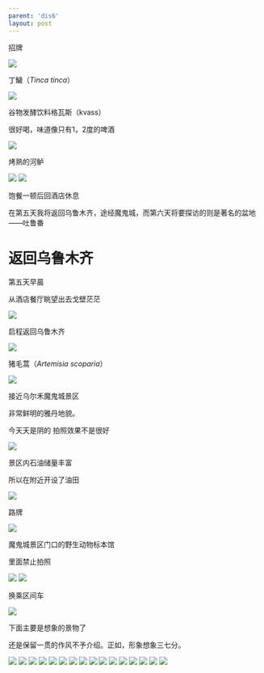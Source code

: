 ```yaml
---
parent: 'dis6'
layout: post
---
```

招牌

<img class='disc' src='https://lykoseremos.github.io/gmalb-02/dis6/DSC_5446.jpg'>

丁鱥（<i>Tinca tinca</i>）

<img class='disc' src='https://lykoseremos.github.io/gmalb-02/dis6/DSC_5447.jpg'>

谷物发酵饮料格瓦斯（kvass）


很好喝，味道像只有1，2度的啤酒

<img class='disc' src='https://lykoseremos.github.io/gmalb-02/dis6/DSC_5448.jpg'>

烤熟的河鲈

<img class='disc' src='https://lykoseremos.github.io/gmalb-02/dis6/DSC_5449.jpg'>

<img class='disc' src='https://lykoseremos.github.io/gmalb-02/dis6/DSC_5451.jpg'>

饱餐一顿后回酒店休息

在第五天我将返回乌鲁木齐，途经魔鬼城，而第六天将要探访的则是著名的盆地——吐鲁番

<h1>返回乌鲁木齐</h1>

第五天早晨


从酒店餐厅眺望出去戈壁茫茫

<img class='disc' src='https://lykoseremos.github.io/gmalb-02/dis6/DSC_5455.jpg'>

启程返回乌鲁木齐

<img class='disc' src='https://lykoseremos.github.io/gmalb-02/dis6/DSC_5457.jpg'>

猪毛蒿（<i>Artemisia scoparia</i>）

<img class='disc' src='https://lykoseremos.github.io/gmalb-02/dis6/DSC_5458.jpg'>

接近乌尔禾魔鬼城景区


非常鲜明的雅丹地貌。


今天天是阴的 拍照效果不是很好

<img class='disc' src='https://lykoseremos.github.io/gmalb-02/dis6/DSC_5462.jpg'>

景区内石油储量丰富


所以在附近开设了油田

<img class='disc' src='https://lykoseremos.github.io/gmalb-02/dis6/DSC_5463.jpg'>

路牌

<img class='disc' src='https://lykoseremos.github.io/gmalb-02/dis6/DSC_5465.jpg'>

魔鬼城景区门口的野生动物标本馆


里面禁止拍照

<img class='disc' src='https://lykoseremos.github.io/gmalb-02/dis6/DSC_5466.jpg'>

<img class='disc' src='https://lykoseremos.github.io/gmalb-02/dis6/DSC_5468.jpg'>

换乘区间车

<img class='disc' src='https://lykoseremos.github.io/gmalb-02/dis6/DSC_5469.jpg'>

下面主要是想象的景物了


还是保留一贯的作风不予介绍。正如，形象想象三七分。

<img class='disc' src='https://lykoseremos.github.io/gmalb-02/dis6/DSC_5471.jpg'>

<img class='disc' src='https://lykoseremos.github.io/gmalb-02/dis6/DSC_5473.jpg'>

<img class='disc' src='https://lykoseremos.github.io/gmalb-02/dis6/DSC_5476.jpg'>

<img class='disc' src='https://lykoseremos.github.io/gmalb-02/dis6/DSC_5477.jpg'>

<img class='disc' src='https://lykoseremos.github.io/gmalb-02/dis6/DSC_5478.jpg'>

<img class='disc' src='https://lykoseremos.github.io/gmalb-02/dis6/DSC_5479.jpg'>

<img class='disc' src='https://lykoseremos.github.io/gmalb-02/dis6/DSC_5480.jpg'>

<img class='disc' src='https://lykoseremos.github.io/gmalb-02/dis6/DSC_5481.jpg'>

<img class='disc' src='https://lykoseremos.github.io/gmalb-02/dis6/DSC_5482.jpg'>

<img class='disc' src='https://lykoseremos.github.io/gmalb-02/dis6/DSC_5483.jpg'>

<img class='disc' src='https://lykoseremos.github.io/gmalb-02/dis6/DSC_5486.jpg'>

<img class='disc' src='https://lykoseremos.github.io/gmalb-02/dis6/DSC_5487.jpg'>

<img class='disc' src='https://lykoseremos.github.io/gmalb-02/dis6/DSC_5488.jpg'>

<img class='disc' src='https://lykoseremos.github.io/gmalb-02/dis6/DSC_5491.jpg'>

<img class='disc' src='https://lykoseremos.github.io/gmalb-02/dis6/DSC_5497.jpg'>

<img class='disc' src='https://lykoseremos.github.io/gmalb-02/dis6/DSC_5504.jpg'>
